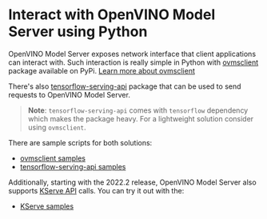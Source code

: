 # Interact with OpenVINO Model Server using Python

OpenVINO Model Server exposes network interface that client applications can interact with. Such interaction is really simple in Python with [ovmsclient](https://pypi.org/project/ovmsclient/) package available on PyPi. 
[Learn more about ovmsclient](ovmsclient/lib)

There's also [tensorflow-serving-api](https://pypi.org/project/tensorflow-serving-api/) package that can be used to send requests to OpenVINO Model Server. 

> **Note**: `tensorflow-serving-api` comes with `tensorflow` dependency which makes the package heavy. For a lightweight solution consider using `ovmsclient`.

There are sample scripts for both solutions:
- [ovmsclient samples](ovmsclient/samples)
- [tensorflow-serving-api samples](tensorflow-serving-api/samples)

Additionally, starting with the 2022.2 release, OpenVINO Model Server also supports [KServe API](https://github.com/kserve/kserve/blob/master/docs/predict-api/v2/required_api.md) calls. You can try it out with the:
 - [KServe samples](kserve-api/samples)

